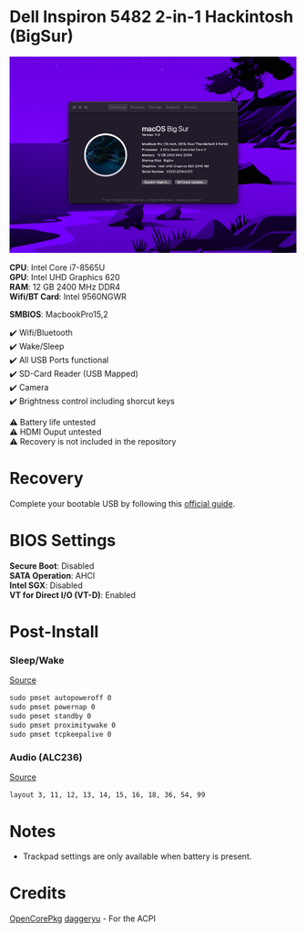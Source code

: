 # Dell Inspiron 5482 2-in-1 Hackintosh (BigSur)

![About This Mac](https://github.com/joelywz/dell-5482-hackintosh-bigsur/blob/main/about.png)

**CPU**: Intel Core i7-8565U  
**GPU**: Intel UHD Graphics 620  
**RAM**: 12 GB 2400 MHz DDR4   
**Wifi/BT Card**: Intel 9560NGWR  

**SMBIOS**: MacbookPro15,2

✔️ Wifi/Bluetooth  
✔️ Wake/Sleep  
✔️ All USB Ports functional  
✔️ SD-Card Reader (USB Mapped)  
✔️ Camera  
✔️ Brightness control including shorcut keys  

⚠️ Battery life untested  
⚠️ HDMI Ouput untested  
⚠️ Recovery is not included in the repository

# Recovery
Complete your bootable USB by following this [official guide](https://dortania.github.io/OpenCore-Install-Guide/installer-guide/winblows-install.html#downloading-macos).

# BIOS Settings
__Secure Boot__: Disabled  
__SATA Operation__: AHCI  
__Intel SGX__: Disabled  
__VT for Direct I/O (VT-D)__: Enabled  

# Post-Install
### Sleep/Wake
[Source](https://dortania.github.io/OpenCore-Post-Install/universal/sleep.html)
```Shell
sudo pmset autopoweroff 0
sudo pmset powernap 0
sudo pmset standby 0
sudo pmset proximitywake 0
sudo pmset tcpkeepalive 0
```

### Audio (ALC236)
[Source](https://dortania.github.io/OpenCore-Post-Install/universal/audio.html#testing-your-layout)
```
layout 3, 11, 12, 13, 14, 15, 16, 18, 36, 54, 99
```

# Notes
- Trackpad settings are only available when battery is present.

# Credits
[OpenCorePkg](https://github.com/acidanthera/OpenCorePkg)
[daggeryu](https://github.com/daggeryu/DELL-Inspiron_5488_5480_5580_5482_5582_Hackintosh) - For the ACPI
